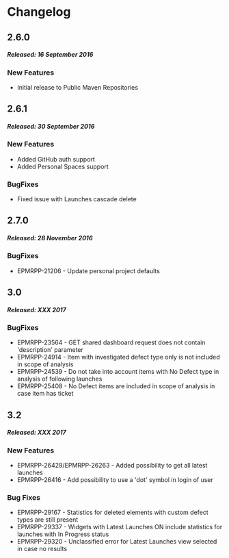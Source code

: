 # Changelog

## 2.6.0
##### Released: 16 September 2016

### New Features
* Initial release to Public Maven Repositories

## 2.6.1
##### Released: 30 September 2016

### New Features
* Added GitHub auth support
* Added Personal Spaces support

### BugFixes
* Fixed issue with Launches cascade delete

## 2.7.0
##### Released: 28 November 2016

### BugFixes
* EPMRPP-21206 - Update personal project defaults


## 3.0
##### Released: XXX 2017

### BugFixes
* EPMRPP-23564 - GET shared dashboard request does not contain 'description' parameter
* EPMRPP-24914 - Item with investigated defect type only is not included in scope of analysis
* EPMRPP-24539 - Do not take into account items with No Defect type in analysis of following launches
* EPMRPP-25408 - No Defect items are included in scope of analysis in case item has ticket

## 3.2
##### Released: XXX 2017

### New Features
* EPMRPP-26429/EPMRPP-26263 - Added possibility to get all latest launches
* EPMRPP-26416 - Add possibility to use a 'dot' symbol in login of user

### Bug Fixes
* EPMRPP-29167 - Statistics for deleted elements with custom defect types are still present
* EPMRPP-29337 - Widgets with Latest Launches ON include statistics for launches with In Progress status
* EPMRPP-29320 - Unclassified error for Latest Launches view selected in case no results